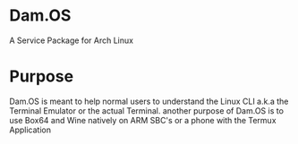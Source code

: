 # Dam.OS
A Service Package for Arch Linux

# Purpose
Dam.OS is meant to help normal users to understand the Linux CLI a.k.a the Terminal Emulator or the actual Terminal. another purpose of Dam.OS is to use Box64 and Wine natively on ARM SBC's or a phone with the Termux Application
